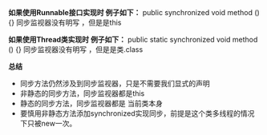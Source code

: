 
**如果使用Runnable接口实现时 例子如下：**
public synchronized void method () {}
同步监视器没有明写 ，但是是this

**如果使用Thread类实现时 例子如下：**
public static synchronized void method () {}
同步监视器没有明写 ，但是是类.class

**总结**
- 同步方法仍然涉及到同步监视器，只是不需要我们显式的声明
- 非静态的同步方法，同步监视器都是this
- 静态的同步方法，同步监视器都是 当前类本身
- 要慎用非静态方法添加synchronized实现同步，前提是这个类多线程的情况下只被new一次。